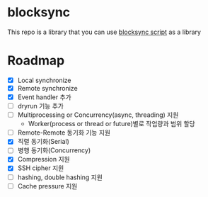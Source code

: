# blocksync

This repo is a library that you can use [blocksync script](https://github.com/theraser/blocksync) as a library

# Roadmap

- [x] Local synchronize
- [x] Remote synchronize
- [x] Event handler 추가
- [ ] dryrun 기능 추가
- [ ] Multiprocessing or Concurrency(async, threading) 지원
  - Worker(process or thread or future)별로 작업량과 범위 할당
- [ ] Remote-Remote 동기화 기능 지원
- [x] 직렬 동기화(Serial)
- [ ] 병행 동기화(Concurrency)
- [x] Compression 지원
- [x] SSH cipher 지원
- [ ] hashing, double hashing 지원
- [ ] Cache pressure 지원